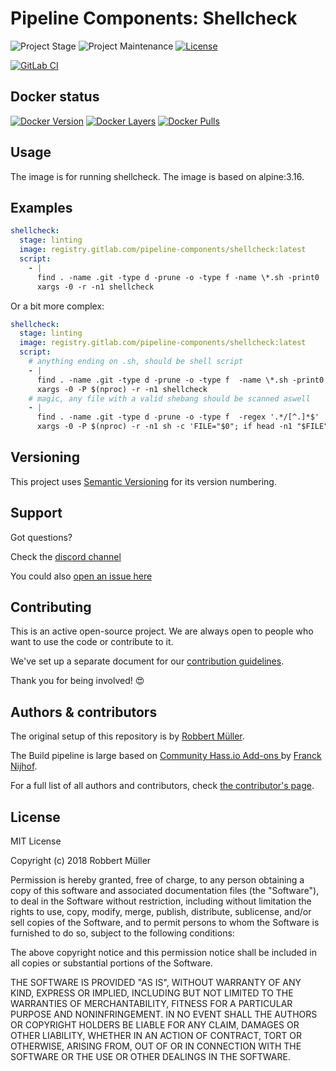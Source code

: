 # Pipeline Components: Shellcheck

![Project Stage][project-stage-shield]
![Project Maintenance][maintenance-shield]
[![License][license-shield]](LICENSE)

[![GitLab CI][gitlabci-shield]][gitlabci]

## Docker status

[![Docker Version][version-shield]][microbadger]
[![Docker Layers][layers-shield]][microbadger]
[![Docker Pulls][pulls-shield]][dockerhub]

## Usage

The image is for running shellcheck. The image is based on alpine:3.16.

## Examples

```yaml
shellcheck:
  stage: linting
  image: registry.gitlab.com/pipeline-components/shellcheck:latest
  script:
    - |
      find . -name .git -type d -prune -o -type f -name \*.sh -print0 |
      xargs -0 -r -n1 shellcheck
```

Or a bit more complex:

```yaml
shellcheck:
  stage: linting
  image: registry.gitlab.com/pipeline-components/shellcheck:latest
  script:
    # anything ending on .sh, should be shell script
    - |
      find . -name .git -type d -prune -o -type f  -name \*.sh -print0 |
      xargs -0 -P $(nproc) -r -n1 shellcheck
    # magic, any file with a valid shebang should be scanned aswell
    - |
      find . -name .git -type d -prune -o -type f  -regex '.*/[^.]*$'   -print0 |
      xargs -0 -P $(nproc) -r -n1 sh -c 'FILE="$0"; if head -n1 "$FILE" |grep -q "^#\\! \?/.\+\(ba|d|k\)\?sh" ; then shellcheck "$FILE" ; else /bin/true ; fi '
```

## Versioning

This project uses [Semantic Versioning][semver] for its version numbering.

## Support

Got questions?

Check the [discord channel][discord]

You could also [open an issue here][issue]

## Contributing

This is an active open-source project. We are always open to people who want to
use the code or contribute to it.

We've set up a separate document for our [contribution guidelines](CONTRIBUTING.md).

Thank you for being involved! :heart_eyes:

## Authors & contributors

The original setup of this repository is by [Robbert Müller][mjrider].

The Build pipeline is large based on [Community Hass.io Add-ons
][hassio-addons] by [Franck Nijhof][frenck].

For a full list of all authors and contributors,
check [the contributor's page][contributors].

## License

MIT License

Copyright (c) 2018 Robbert Müller

Permission is hereby granted, free of charge, to any person obtaining a copy
of this software and associated documentation files (the "Software"), to deal
in the Software without restriction, including without limitation the rights
to use, copy, modify, merge, publish, distribute, sublicense, and/or sell
copies of the Software, and to permit persons to whom the Software is
furnished to do so, subject to the following conditions:

The above copyright notice and this permission notice shall be included in all
copies or substantial portions of the Software.

THE SOFTWARE IS PROVIDED "AS IS", WITHOUT WARRANTY OF ANY KIND, EXPRESS OR
IMPLIED, INCLUDING BUT NOT LIMITED TO THE WARRANTIES OF MERCHANTABILITY,
FITNESS FOR A PARTICULAR PURPOSE AND NONINFRINGEMENT. IN NO EVENT SHALL THE
AUTHORS OR COPYRIGHT HOLDERS BE LIABLE FOR ANY CLAIM, DAMAGES OR OTHER
LIABILITY, WHETHER IN AN ACTION OF CONTRACT, TORT OR OTHERWISE, ARISING FROM,
OUT OF OR IN CONNECTION WITH THE SOFTWARE OR THE USE OR OTHER DEALINGS IN THE
SOFTWARE.

[commits]: https://gitlab.com/pipeline-components/shellcheck/commits/master
[contributors]: https://gitlab.com/pipeline-components/shellcheck/graphs/master
[dockerhub]: https://hub.docker.com/r/pipelinecomponents/shellcheck
[license-shield]: https://img.shields.io/badge/License-MIT-green.svg
[mjrider]: https://gitlab.com/mjrider
[discord]: https://discord.gg/vhxWFfP
[gitlabci-shield]: https://img.shields.io/gitlab/pipeline/pipeline-components/shellcheck.svg
[gitlabci]: https://gitlab.com/pipeline-components/shellcheck/commits/master
[issue]: https://gitlab.com/pipeline-components/shellcheck/issues
[keepchangelog]: http://keepachangelog.com/en/1.0.0/
[layers-shield]: https://images.microbadger.com/badges/image/pipelinecomponents/shellcheck.svg
[maintenance-shield]: https://img.shields.io/maintenance/yes/2022.svg
[microbadger]: https://microbadger.com/images/pipelinecomponents/shellcheck
[project-stage-shield]: https://img.shields.io/badge/project%20stage-production%20ready-brightgreen.svg
[pulls-shield]: https://img.shields.io/docker/pulls/pipelinecomponents/shellcheck.svg
[releases]: https://gitlab.com/pipeline-components/shellcheck/tags
[repository]: https://gitlab.com/pipeline-components/shellcheck
[semver]: http://semver.org/spec/v2.0.0.html
[version-shield]: https://images.microbadger.com/badges/version/pipelinecomponents/shellcheck.svg

[frenck]: https://github.com/frenck
[hassio-addons]: https://github.com/hassio-addons
